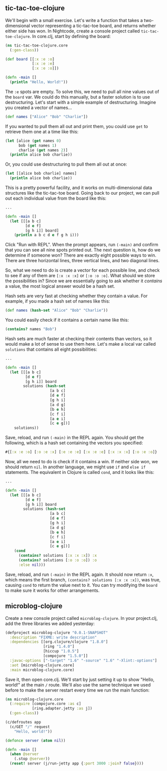 ## tic-tac-toe-clojure

We'll begin with a small exercise. Let's write a function that takes a two-dimensional vector representing a tic-tac-toe board, and returns whether either side has won. In Nightcode, create a console project called `tic-tac-toe-clojure`. In core.clj, start by defining the board:

```clojure
(ns tic-tac-toe-clojure.core
  (:gen-class))

(def board [[:x :e :o]
            [:x :e :e]
            [:x :e :o]])

(defn -main []
  (println "Hello, World!"))
```

The `:e` spots are empty. To solve this, we need to pull all nine values out of the `board` var. We could do this manually, but a faster solution is to use destructuring. Let's start with a simple example of destructuring. Imagine you created a vector of names...

```clojure
(def names ["Alice" "Bob" "Charlie"])
```

If you wanted to pull them all out and print them, you could use `get` to retrieve them one at a time like this:

```clojure
(let [alice (get names 0)
      bob (get names 1)
      charlie (get names 2)]
  (println alice bob charlie))
```

Or, you could use destructuring to pull them all out at once:

```clojure
(let [[alice bob charlie] names]
  (println alice bob charlie))
```

This is a pretty powerful facility, and it works on multi-dimensional data structures like the tic-tac-toe board. Going back to our project, we can pull out each individual value from the board like this:

```clojure
...

(defn -main []
  (let [[[a b c]
         [d e f]
         [g h i]] board]
    (println a b c d e f g h i)))
```

Click "Run with REPL". When the prompt appears, run `(-main)` and confirm that you can see all nine spots printed out. The next question is, how do we determine if someone won? There are exactly eight possible ways to win. There are three horizontal lines, three vertical lines, and two diagonal lines.

So, what we need to do is create a vector for each possible line, and check to see if any of them are `[:x :x :x]` or `[:o :o :o]`. What should we store the possibilities in? Since we are essentially going to ask whether it *contains* a value, the most logical answer would be a hash set.

Hash sets are very fast at checking whether they contain a value. For example, if you made a hash set of names like this:

```clojure
(def names (hash-set "Alice" "Bob" "Charlie"))
```

You could easily check if it contains a certain name like this:

```clojure
(contains? names "Bob")
```

Hash sets are much faster at checking their contents than vectors, so it would make a lot of sense to use them here. Let's make a local var called `solutions` that contains all eight possibilities:

```clojure
...

(defn -main []
  (let [[[a b c]
         [d e f]
         [g h i]] board
        solutions (hash-set
                    [a b c]
                    [d e f]
                    [g h i]
                    [a d g]
                    [b e h]
                    [c f i]
                    [a e i]
                    [c e g])]
    solutions))
```

Save, reload, and run `(-main)` in the REPL again. You should get the following, which is a hash set containing the vectors you specified:

```clojure
#{[:x :e :o] [:o :e :x] [:e :e :e] [:x :e :e] [:x :x :x] [:o :e :o]}
```

Now, all we need to do is check if it contains a win. If neither side won, we should return `nil`. In another language, we might use `if` and `else if` statements. The equivalent in Clojure is called `cond`, and it looks like this:

```clojure
...

(defn -main []
  (let [[[a b c]
         [d e f]
         [g h i]] board
        solutions (hash-set
                    [a b c]
                    [d e f]
                    [g h i]
                    [a d g]
                    [b e h]
                    [c f i]
                    [a e i]
                    [c e g])]
    (cond
      (contains? solutions [:x :x :x]) :x
      (contains? solutions [:o :o :o]) :o
      :else nil)))
```

Save, reload, and run `(-main)` in the REPL again. It should now return `:x`, which means the first branch, `(contains? solutions [:x :x :x])`, was true, causing `cond` to return the value next to it. You can try modifying the `board` to make sure it works for other arrangements.

## microblog-clojure

Create a new console project called `microblog-clojure`. In your project.clj, add the three libraries we added yesterday:

```clojure
(defproject microblog-clojure "0.0.1-SNAPSHOT"
  :description "FIXME: write description"
  :dependencies [[org.clojure/clojure "1.8.0"]
                 [ring "1.4.0"]
                 [hiccup "1.0.5"]
                 [compojure "1.5.0"]]
  :javac-options ["-target" "1.6" "-source" "1.6" "-Xlint:-options"]
  :aot [microblog-clojure.core]
  :main microblog-clojure.core)
```

Save it, then open core.clj. We'll start by just setting it up to show "Hello, world!" at the main `/` route. We'll also use the same technique we used before to make the server restart every time we run the main function:

```clojure
(ns microblog-clojure.core
  (:require [compojure.core :as c]
            [ring.adapter.jetty :as j])
  (:gen-class))

(c/defroutes app
  (c/GET "/" request
    "Hello, world!"))

(defonce server (atom nil))

(defn -main []
  (when @server
    (.stop @server))
  (reset! server (j/run-jetty app {:port 3000 :join? false})))
```

